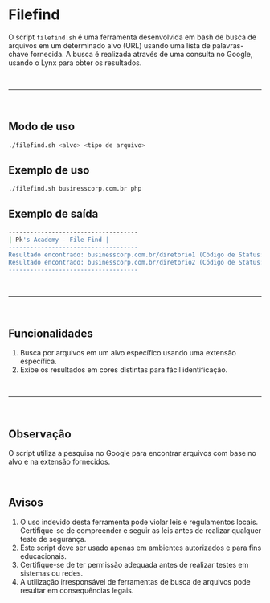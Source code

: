# Filefind

O script ```filefind.sh``` é uma ferramenta desenvolvida em bash de busca de arquivos em um determinado alvo (URL) usando uma lista de palavras-chave fornecida. A busca é realizada através de uma consulta no Google, usando o Lynx para obter os resultados.

<br>

---

<br>

## **Modo de uso**

```bash
./filefind.sh <alvo> <tipo de arquivo>
```


## **Exemplo de uso**

```bash
./filefind.sh businesscorp.com.br php
```

## **Exemplo de saída**

```bash
------------------------------------
| Pk's Academy - File Find |
------------------------------------
Resultado encontrado: businesscorp.com.br/diretorio1 (Código de Status: 200)
Resultado encontrado: businesscorp.com.br/diretorio2 (Código de Status: 301)
------------------------------------
```
<br>

---

<br>

## **Funcionalidades**

1. Busca por arquivos em um alvo específico usando uma extensão específica.
2. Exibe os resultados em cores distintas para fácil identificação.

<br>

---

<br>

## **Observação**

O script utiliza a pesquisa no Google para encontrar arquivos com base no alvo e na extensão fornecidos.

<br>

## **Avisos**

1. O uso indevido desta ferramenta pode violar leis e regulamentos locais. Certifique-se de compreender e seguir as leis antes de realizar qualquer teste de segurança.
2. Este script deve ser usado apenas em ambientes autorizados e para fins educacionais.
3. Certifique-se de ter permissão adequada antes de realizar testes em sistemas ou redes.
4. A utilização irresponsável de ferramentas de busca de arquivos pode resultar em consequências legais.


































